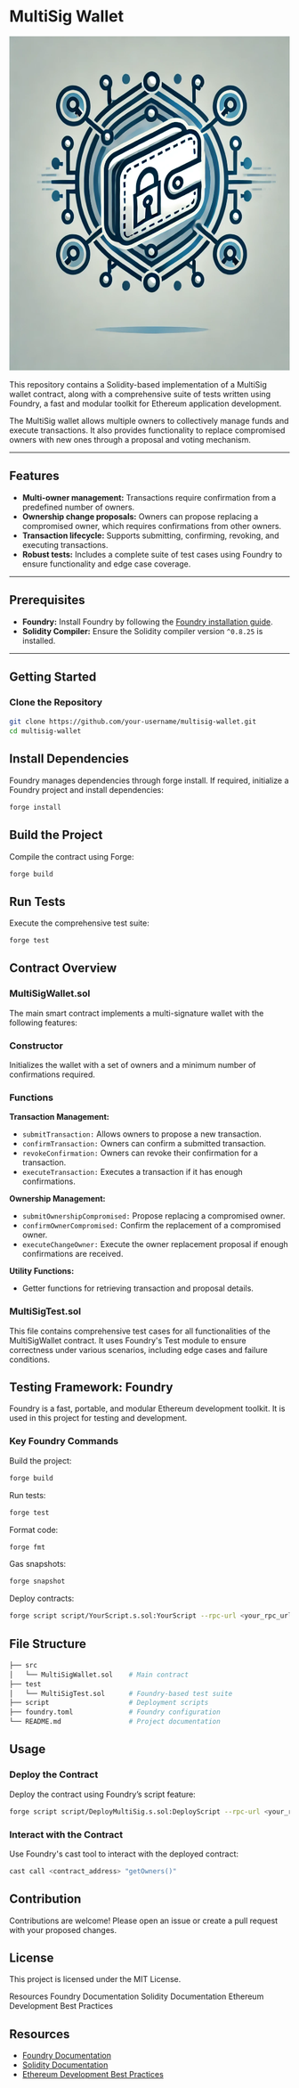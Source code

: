 # MultiSig Wallet

<p align="center">
  <img src="./img/multi_sig_logo.webp" width="600" height="600" />
</p>


This repository contains a Solidity-based implementation of a MultiSig wallet contract, along with a comprehensive suite of tests written using Foundry, a fast and modular toolkit for Ethereum application development.

The MultiSig wallet allows multiple owners to collectively manage funds and execute transactions. It also provides functionality to replace compromised owners with new ones through a proposal and voting mechanism.

---

## Features

- **Multi-owner management:** Transactions require confirmation from a predefined number of owners.
- **Ownership change proposals:** Owners can propose replacing a compromised owner, which requires confirmations from other owners.
- **Transaction lifecycle:** Supports submitting, confirming, revoking, and executing transactions.
- **Robust tests:** Includes a complete suite of test cases using Foundry to ensure functionality and edge case coverage.

---

## Prerequisites

- **Foundry:** Install Foundry by following the [Foundry installation guide](https://book.getfoundry.sh/getting-started/installation).
- **Solidity Compiler:** Ensure the Solidity compiler version `^0.8.25` is installed.

---

## Getting Started

### Clone the Repository
```bash
git clone https://github.com/your-username/multisig-wallet.git
cd multisig-wallet
```

## Install Dependencies

Foundry manages dependencies through forge install. If required, initialize a Foundry project and install dependencies:
```bash
forge install
```

## Build the Project

Compile the contract using Forge:
```bash
forge build
```

## Run Tests
Execute the comprehensive test suite:
```bash
forge test
```

## Contract Overview
### MultiSigWallet.sol
The main smart contract implements a multi-signature wallet with the following features:

### Constructor
Initializes the wallet with a set of owners and a minimum number of confirmations required.

### Functions

**Transaction Management:**

- ```submitTransaction:``` Allows owners to propose a new transaction.  
- ```confirmTransaction:``` Owners can confirm a submitted transaction.  
- ```revokeConfirmation:``` Owners can revoke their confirmation for a transaction.  
- ```executeTransaction:``` Executes a transaction if it has enough confirmations.  

**Ownership Management:**

- ```submitOwnershipCompromised:``` Propose replacing a compromised owner.  
- ```confirmOwnerCompromised:``` Confirm the replacement of a compromised owner.  
- ```executeChangeOwner:``` Execute the owner replacement proposal if enough confirmations are received.  

**Utility Functions:**

- Getter functions for retrieving transaction and proposal details.

### MultiSigTest.sol
This file contains comprehensive test cases for all functionalities of the MultiSigWallet contract. It uses Foundry's Test module to ensure correctness under various scenarios, including edge cases and failure conditions.

## Testing Framework: Foundry
Foundry is a fast, portable, and modular Ethereum development toolkit. It is used in this project for testing and development.

### Key Foundry Commands

Build the project:
```bash
forge build
```

Run tests:
```bash
forge test
```

Format code:
```bash
forge fmt
```

Gas snapshots:
```bash
forge snapshot
```

Deploy contracts:
```bash
forge script script/YourScript.s.sol:YourScript --rpc-url <your_rpc_url> --private-key <your_private_key>
```

## File Structure

```bash
├── src
│   └── MultiSigWallet.sol    # Main contract
├── test
│   └── MultiSigTest.sol      # Foundry-based test suite
├── script                    # Deployment scripts
├── foundry.toml              # Foundry configuration
└── README.md                 # Project documentation
```

## Usage

### Deploy the Contract

Deploy the contract using Foundry’s script feature:
```bash
forge script script/DeployMultiSig.s.sol:DeployScript --rpc-url <your_rpc_url> --private-key <your_private_key>
```

### Interact with the Contract

Use Foundry's cast tool to interact with the deployed contract:
```bash
cast call <contract_address> "getOwners()"
```

## Contribution
Contributions are welcome! Please open an issue or create a pull request with your proposed changes.

## License
This project is licensed under the MIT License.

Resources
Foundry Documentation
Solidity Documentation
Ethereum Development Best Practices

## Resources

- [Foundry Documentation](https://book.getfoundry.sh/)
- [Solidity Documentation](https://soliditylang.org/docs/)
- [Ethereum Development Best Practices](https://ethereum.org/en/developers/docs/)
